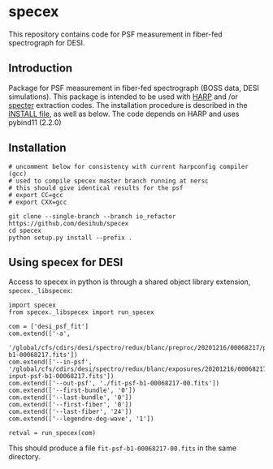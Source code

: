 
# specex

This repository contains code for PSF measurement in fiber-fed spectrograph for DESI.

## Introduction

Package for PSF measurement in fiber-fed spectrograph (BOSS data, DESI simulations).
This package is intended to be used with [HARP](https://github.com/tskisner/HARP) and
/or [specter](https://github.com/desihub/specter) extraction codes.
The installation procedure is described in the [INSTALL file](INSTALL.md), as well as below. The code depends on HARP and uses pybind11 (2.2.0)

## Installation

```
# uncomment below for consistency with current harpconfig compiler (gcc)
# used to compile specex master branch running at nersc
# this should give identical results for the psf
# export CC=gcc
# export CXX=gcc

git clone --single-branch --branch io_refactor https://github.com/desihub/specex
cd specex
python setup.py	install	--prefix .

```

## Using specex for DESI

Access to specex in python is through a shared object library extension, `specex._libspecex`:
```
import specex
from specex._libspecex import run_specex

com = ['desi_psf_fit']
com.extend(['-a',
            '/global/cfs/cdirs/desi/spectro/redux/blanc/preproc/20201216/00068217/preproc-b1-00068217.fits'])
com.extend(['--in-psf', '/global/cfs/cdirs/desi/spectro/redux/blanc/exposures/20201216/00068217/shifted-input-psf-b1-00068217.fits'])
com.extend(['--out-psf', './fit-psf-b1-00068217-00.fits'])
com.extend(['--first-bundle', '0'])
com.extend(['--last-bundle', '0'])
com.extend(['--first-fiber', '0'])
com.extend(['--last-fiber', '24'])
com.extend(['--legendre-deg-wave', '1'])

retval = run_specex(com)
```
This should produce a file `fit-psf-b1-00068217-00.fits` in the same directory.

